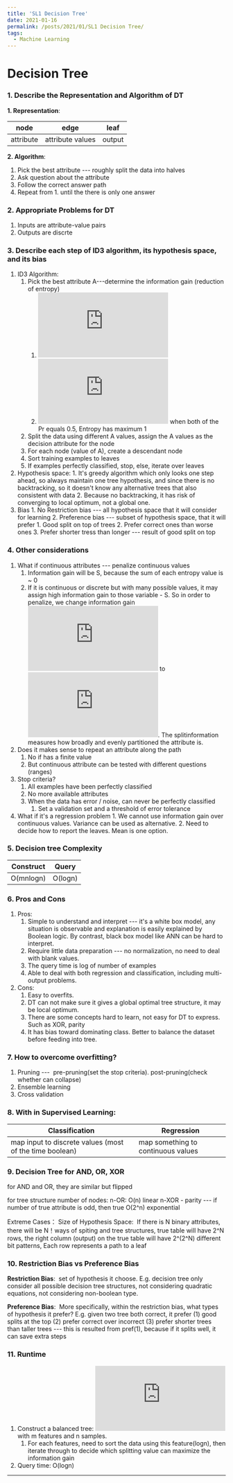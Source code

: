 ```yaml
---
title: 'SL1 Decision Tree'
date: 2021-01-16
permalink: /posts/2021/01/SL1 Decision Tree/
tags:
  - Machine Learning
---
```




Decision Tree
======

### 1. Describe the Representation and Algorithm of DT

**1. Representation**: 

| node | edge | leaf |
| --- | --- | --- |
| attribute | attribute values | output |


**2. Algorithm**:

1. Pick the best attribute --- roughly split the data into halves
2. Ask question about the attribute
3. Follow the correct answer path
4. Repeat from 1. until the there is only one answer

### 2. Appropriate Problems for DT
1. Inputs are attribute-value pairs
2. Outputs are discrte

### 3. Describe each step of ID3 algorithm, its hypothesis space, and its bias
1. ID3 Algorithm:
	1. Pick the best attribute A---determine the information gain (reduction of entropy) 
      	1. ![](https://latex.codecogs.com/gif.latex?%5Cinline%20Gain%28S%2CA%29%20%3D%20Entropy%28S%29-%5Csum%20_%7Bv%7D%28%5Cfrac%7BS_%7Bv%7D%7D%7BS%7D*Entropy%28S_%7Bv%7D%29%29)
      	2. ![](https://latex.codecogs.com/gif.latex?%5Cinline%20Entropy%28S%29%20%3D%20-%5Csum_%7Bv%7DPr%28v%29%20*%20log%28v%29) when both of the Pr equals 0.5, Entropy has maximum 1
    2. Split the data using different A values, assign the A values as the decision attribute for the node
    3. For each node (value of A), create a descendant node
    4. Sort training examples to leaves
    5. If examples perfectly classified, stop, else, iterate over leaves
2. Hypothesis space:
		1. It's greedy algorithm which only looks one step ahead, so always maintain one tree hypothesis, and since there is no backtracking, so it doesn't know any alternative trees that also consistent with data
		2. Because no backtracking, it has risk of converging to local optimum, not a global one.
3. Bias
		1. No Restriction bias --- all hypothesis space that it will consider for learning
		2. Preference bias --- subset of hypothesis space, that it will prefer
			1. Good split on top of trees
			2. Prefer correct ones than worse ones
			3. Prefer shorter tress than longer --- result of good split on top
			
### 4. Other considerations
1. What if continuous attributes --- penalize continuous values
    1. Information gain will be S, because the sum of each entropy value is ~ 0
    2. If it is continuous or discrete but with many possible values, it may assign high information gain to those variable - S. So in order to penalize, we change information gain ![](https://latex.codecogs.com/gif.latex?%5Cinline%20Gain%28S%2CA%29) to ![](https://latex.codecogs.com/gif.latex?%5Cinline%20GainRatio%28S%2CA%29%20%3D%20%5Cfrac%7BGain%28S%2CA%29%7D%7BSplitInformation%28S%2CA%29%7D). The splitinformation measures how broadly and evenly partitioned the attribute is.
2. Does it makes sense to repeat an attribute along the path
    1. No if has a finite value
    2. But continuous attribute can be tested with different questions (ranges)
3. Stop criteria?
    1. All examples have been perfectly classified
    2. No more available attributes
    3. When the data has error / noise, can never be perfectly classified
    	1. Set a validation set and a threshold of error tolerance	
4. What if it's a regression problem
		1. We cannot use information gain over continuous values. Variance can be used as alternative.
		2. Need to decide how to report the leaves. Mean is one option.
		
### 5. Decision tree Complexity

| Construct | Query |
| --- | --- |
| O(mnlogn) | O(logn) |

	
### 6. Pros and Cons
1. Pros:
    1. Simple to understand and interpret --- it's a white box model, any situation is observable and explanation is easily explained by Boolean logic. By contrast, black box model like ANN can be hard to interpret.
    2. Require little data preparation --- no normalization, no need to deal with blank values.
    3. The query time is log of number of examples
    4. Able to deal with both regression and classification, including multi-output problems.
2. Cons:
    1. Easy to overfits. 
    2. DT can not make sure it gives a global optimal tree structure, it may be local optimum. 
    3. There are some concepts hard to learn, not easy for DT to express. Such as XOR, parity
    4. It has bias toward dominating class. Better to balance the dataset before feeding into tree.
		
### 7. How to overcome overfitting?
1. Pruning ---  pre-pruning(set the stop criteria). post-pruning(check whether can collapse)
2. Ensemble learning
3. Cross validation


### 8. With in Supervised Learning:

| Classification | Regression |
| --- | --- |
| map input to discrete values (most of the time boolean) | map something to continuous values |


### 9. Decision Tree for AND, OR, XOR
for AND and OR, they are similar but flipped

for tree structure number of nodes:
n-OR: O(n) linear
n-XOR - parity --- if number of true attribute is odd, then true
O(2^n) exponential 

Extreme Cases：
Size of Hypothesis Space: 
If there is N binary attributes, there will be N！ways of spiting and tree structures, true table will have 2^N rows, the right column (output) on the true table will have 2^(2^N) different bit patterns, Each row represents a path to a leaf


### 10. Restriction Bias vs Preference Bias
__Restriction Bias__:  set of hypothesis it choose. E.g. decision tree only consider all possible decision tree structures, not considering quadratic equations, not considering non-boolean type.

__Preference Bias__:  More specifically, within the restriction bias, what types of hypothesis it prefer? E.g. given two tree both correct, it prefer (1) good splits at the top (2) prefer correct over incorrect (3) prefer shorter trees than taller trees --- this is resulted from pref(1), because if it splits well, it can save extra steps


### 11. Runtime
1. Construct a balanced tree: ![](https://latex.codecogs.com/gif.latex?%5Cinline%20O%28m*n*log%28n%29%29) with m  features and n samples.
	1. For each features, need to sort the data using this feature(logn), then iterate through to decide which splitting value can maximize the information gain
2. Query time: O(logn)

------
